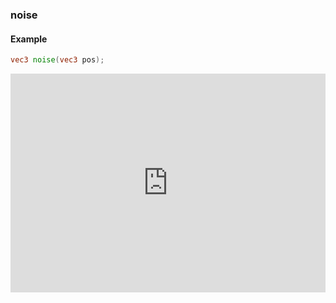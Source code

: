 ### noise
#### Example
```glsl
vec3 noise(vec3 pos);
```
<iframe width="100%" height="350px" src="http://localhost:3000/sculpture/-LOCynJRpfhD4y_2gpxG?&embed=true" frameborder="0"></iframe>